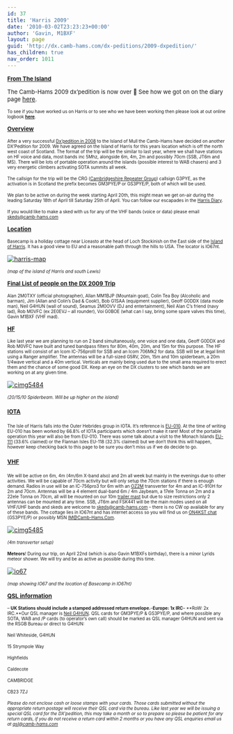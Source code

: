 ```yaml
---
id: 37
title: 'Harris 2009'
date: '2010-03-02T23:23:23+00:00'
author: 'Gavin, M1BXF'
layout: page
guid: 'http://dx.camb-hams.com/dx-peditions/2009-dxpedition/'
has_children: true
nav_order: 1011
---
```


<span style="text-decoration: underline;"><span style="font-size: small;">**From The Island**</span></span>

<span style="font-size: small;">The Camb-Hams 2009 dx’pedition is now over 🙁 See how we got on</span><span style="font-size: small;"> on the diary page </span>[here](http://dx.camb-hams.com/dx-peditions/harris-dxpedition-09/harris-2009-diary/)<span style="font-size: small;">.</span>

<span style="font-size: x-small;">To see if you have worked us on Harris or to see who we have been working then please look at out online logbook </span>[<span style="font-size: x-small;">**here**</span>](http://www.camb-hams.com/coming-events/2009-dxpedition/harris-logbook)<span style="font-size: x-small;">.</span>

<span style="text-decoration: underline;"><span style="font-size: small;">**Overview**</span></span>

<span style="font-size: x-small;">After a very successful </span>[<span style="font-size: x-small;">Dx’pedition in 2008</span>](http://www.camb-hams.com/camb-hams-mull-dx-pedition)<span style="font-size: x-small;"> to the Island of Mull the Camb-Hams have decided on another DX’Pedition for 2009. We have agreed on the Island of Harris for this years location which is off the north west coast of Scotland. The format of the trip will be the similar to last year, where we shall have stations on HF voice and data, most bands inc 5Mhz, alongside 6m, 4m, 2m and possibly 70cm (SSB, JT6m and MS). There will be lots of portable operation around the islands (possible interest to WAB chasers) and 3 very energetic climbers activating SOTA summits all week.</span>

<span style="font-size: x-small;">The callsign for the trip will be the CRG (</span>[<span style="font-size: x-small;">Cambridgeshire Repeater Group</span>](http://www.cambridgerepeaters.net/)<span style="font-size: x-small;">) callsign G3PYE, as the activation is in Scotland the prefix becomes GM3PYE/P or GS3PYE/P, both of which will be used.</span>

<span style="font-size: x-small;">We plan to be active on during the week starting April 20th, this might mean we get on-air during the leading Saturday 18th of April till Saturday 25th of April. You can follow our escapades in the [Harris Diary](http://dx.camb-hams.com/dx-peditions/harris-dxpedition-09/harris-2009-diary/)</span><span style="font-size: x-small;">.</span>

<span style="font-size: x-small;">If you would like to make a sked with us for any of the VHF bands (voice or data) please email </span>[<span style="font-size: x-small;">skeds@camb-hams.com</span>](mailto:skeds@camb-hams.com)

<span style="text-decoration: underline;"><span style="font-size: small;">**Location**</span></span>

<span style="font-size: x-small;">Basecamp is a holiday cottage near Liceasto at the head of Loch Stockinish on the East side of the </span>[<span style="font-size: x-small;">Island of Harris</span>](http://maps.google.co.uk/maps?f=d&source=s_d&saddr=57.821355,-6.915894&daddr=&hl=en&geocode=&mra=mi&mrsp=0&sz=8&sll=57.571834,-6.470947&sspn=2.247664,7.086182&ie=UTF8&z=8)<span style="font-size: x-small;">. It has a good view to EU and a reasonable path through the hills to USA. The locator is IO67nt.</span>

[![harris-map](http://dx.camb-hams.com/wp-content/uploads/2010/03/harrismap_thumb.png "harris-map")](http://dx.camb-hams.com/wp-content/uploads/2010/03/harrismap.png)

*<span style="font-size: x-small;">(map of the island of Harris and south Lewis)</span>*

<span style="text-decoration: underline;"><span style="font-size: small;">**Final List of people on the DX 2009 Trip**</span></span>

<span style="font-size: x-small;">Alan 2M0TXY (official photographer), Allan MM1BJP (Mountain goat), Colin Tea Boy (Alcoholic and barman), Jim (Allan and Colin’s Dad &amp; Cook!), Bob G1SAA (equipment supplier), Geoff G0DDX (data mode man), Neil G4HUN (wall of sound), Seamus 2M0OVV (DJ and entertainment), Neil Alan C’s friend (navy lad), Rob M0VFC (ex 2E0EVJ – all rounder), Voi G0BOE (what can I say, bring some spare valves this time), Gavin M1BXF (VHF mad).</span>

<span style="font-size: small;"><span style="text-decoration: underline;">**HF**</span></span>

<span style="font-size: x-small;">Like last year we are planning to run on 2 band simultaneously, one voice and one data, Geoff G0DDX and Rob M0VFC have built and tuned bandpass filters for 80m, 40m, 20m, and 15m for this purpose. The HF stations will consist of an Icom IC-756proIII for SSB and an Icom 706Mk2 for data. SSB will be at legal limit using a Ranger amplifier. The antennas will be a full-sized G5RV, 20m, 15m and 10m spiderbeam, a 20m 1/4wave vertical and a 40m vertical. Verticals are mainly being used due to the small area required to erect them and the chance of some good DX. Keep an eye on the DX clusters to see which bands we are working on at any given time.</span>

[![cimg5484](http://dx.camb-hams.com/wp-content/uploads/2010/03/cimg5484_thumb.jpg "cimg5484")](http://dx.camb-hams.com/wp-content/uploads/2010/03/cimg5484.jpg)

*<span style="font-size: x-small;">(20/15/10 Spiderbeam. Will be up higher on the island)</span>*

#### <span style="font-size: small;"><span style="text-decoration: underline;">**IOTA**</span></span>

<span style="font-size: x-small;">The Isle of Harris falls into the Outer Hebrides group in IOTA. It’s reference is </span>[<span style="font-size: x-small;">EU-010</span>](http://www.rsgbiota.org/info/groupinfo.php?refno=EU-010)<span style="font-size: x-small;">. At the time of writing EU-010 has been worked by 66.8% of IOTA participants which doesn’t make it rare! Most of the portable operation this year will also be from EU-010. There was some talk about a visit to the Monach Islands </span>[<span style="font-size: x-small;">EU-111</span>](http://www.rsgbiota.org/info/groupinfo.php?refno=EU-111)<span style="font-size: x-small;"> (33.6% claimed) or the Flannan Isles EU-118 (32.3% claimed) but we don’t think this will happen, however keep checking back to this page to be sure you don’t miss us if we do decide to go.</span>

#### <span style="font-size: small;"><span style="text-decoration: underline;">**VHF**</span></span>

<span style="font-size: x-small;">We will be active on 6m, 4m (4m/6m X-band also) and 2m all week but mainly in the evenings due to other activities. We will be capable of 70cm activity but will only setup the 70cm stations if there is enough demand. Radios in use will be an IC-756pro3 for 6m with an </span>[<span style="font-size: x-small;">OZ2M</span>](http://www.rudius.net/oz2m/70mhz/transverter.htm)<span style="font-size: x-small;"> transverter for 4m and an IC-910H for 2m and 70cm. Antennas will be a 4 element dual-band 6m / 4m Jaybeam, a 17ele Tonna on 2m and a 22ele Tonna on 70cm, all will be mounted on our 10m </span>[<span style="font-size: x-small;">trailer mast</span>](http://www.camb-hams.com/gallery/v/various/Trailer+Mast/)<span style="font-size: x-small;"> but due to size restrictions only 2 antennas can be mounted at any time. SSB, JT6m and FSK441 will be the main modes used on all VHF/UHF bands and skeds are welcome to </span>[<span style="font-size: x-small;">skeds@camb-hams.com</span>](mailto:skeds@camb-hams.com)<span style="font-size: x-small;"> – there is no CW op available for any of these bands. The cottage lies in IO67nt and has internet access so you will find us on </span>[<span style="font-size: x-small;">ON4KST chat</span>](http://www.on4kst.com/chat/start.php)<span style="font-size: x-small;"> (GS3PYE/P) or possibly MSN </span>[<span style="font-size: x-small;">IM@Camb-Hams.Com</span>](mailto:IM@Camb-Hams.Com)<span style="font-size: x-small;">.</span>

[![cimg5485](http://dx.camb-hams.com/wp-content/uploads/2010/03/cimg5485_thumb.jpg "cimg5485")](http://dx.camb-hams.com/wp-content/uploads/2010/03/cimg5485.jpg)

*<span style="font-size: x-small;">(4m transverter setup)</span>*

<span style="font-size: x-small;">**Meteors**! During our trip, on April 22nd (which is also Gavin M1BXFs birthday), there is a minor Lyrids meteor shower. We will try and be as active as possible during this time.</span>

[![io67](http://dx.camb-hams.com/wp-content/uploads/2010/03/io67_thumb.jpg "io67")](http://dx.camb-hams.com/wp-content/uploads/2010/03/io67.jpg)

*<span style="font-size: x-small;">(map showing IO67 and the location of Basecamp in IO67nt)</span>*

<span style="text-decoration: underline;"><span style="font-size: small;">**QSL information**</span></span>

<span style="font-size: x-small;">– **UK Stations should include a stamped addressed return envelope.**–**Europe: 1x IRC**– **RoW: 2x IRC.**Our QSL manager is </span>[<span style="font-size: x-small;">Neil G4HUN</span>](http://www.qrz.com/g4hun)<span style="font-size: x-small;">. QSL cards for GM3PYE/P &amp; GS3PYE/P, and where possible any SOTA, WAB and /P cards (to operator’s own call) should be marked as QSL manager G4HUN and sent via the RSGB Bureau or direct to G4HUN:</span>

<span style="font-size: x-small;">Neil Whiteside, G4HUN</span>

<span style="font-size: x-small;">15 Strympole Way</span>

<span style="font-size: x-small;">Highfields</span>

<span style="font-size: x-small;">Caldecote</span>

<span style="font-size: x-small;">CAMBRIDGE</span>

<span style="font-size: x-small;">CB23 7ZJ</span>

<span style="font-size: x-small;">*Please do not enclose cash or loose stamps with your cards. Those cards submitted without the appropriate return postage will receive their QSL card via the bureau. Like last year we will be issuing a special QSL card for the DX’pedition, this may take a month or so to prepare so please be patient for any return cards, if you do not receive a return card within 2 months or you have any QSL enquiries email us at* </span>[<span style="font-size: x-small;">*qsl@camb-hams.com*</span>](mailto:qsl@camb-hams.com)